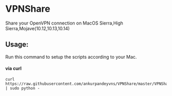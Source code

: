 # VPNShare
Share your OpenVPN connection on MacOS Sierra,High Sierra,Mojave(10.12,10.13,10.14)

## Usage:

Run this command to setup the scripts according to your Mac.

#### via curl

```shell
curl  https://raw.githubusercontent.com/ankurpandeyvns/VPNShare/master/VPNShare.py | sudo python -
```

